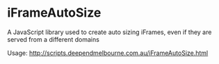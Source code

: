 iFrameAutoSize
==============

A JavaScript library used to create auto sizing iFrames, even if they are served from a different domains

Usage: http://scripts.deependmelbourne.com.au/iFrameAutoSize.html
